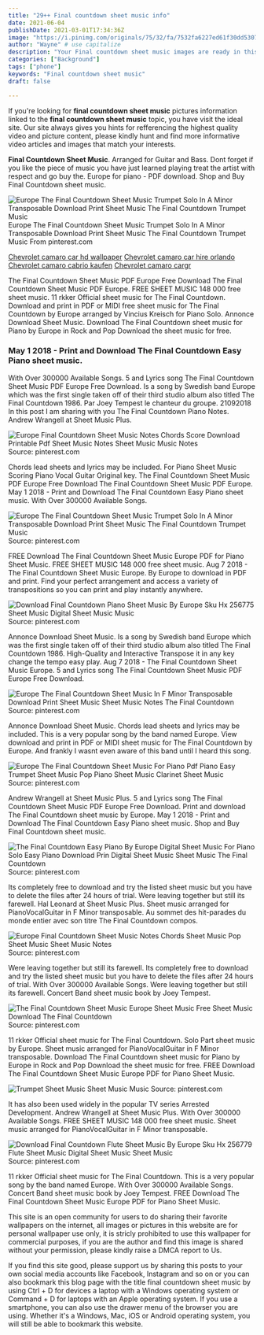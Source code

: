 ```yaml
---
title: "29++ Final countdown sheet music info"
date: 2021-06-04
publishDate: 2021-03-01T17:34:36Z
image: "https://i.pinimg.com/originals/75/32/fa/7532fa6227ed61f30dd5307973d7ec2c.jpg"
author: "Wayne" # use capitalize
description: "Your Final countdown sheet music images are ready in this website. Final countdown sheet music are a topic that is being searched for and liked by netizens now. You can Download the Final countdown sheet music files here. Download all royalty-free vectors."
categories: ["Background"]
tags: ["phone"]
keywords: "Final countdown sheet music"
draft: false

---
```


If you're looking for **final countdown sheet music** pictures information linked to the **final countdown sheet music** topic, you have visit the ideal  site.  Our site always  gives you  hints  for refferencing  the highest  quality video and picture  content, please kindly hunt and find more informative video articles and images  that match your interests.

**Final Countdown Sheet Music**. Arranged for Guitar and Bass. Dont forget if you like the piece of music you have just learned playing treat the artist with respect and go buy the. Europe for piano - PDF download. Shop and Buy Final Countdown sheet music.

![Europe The Final Countdown Sheet Music Trumpet Solo In A Minor Transposable Download Print Sheet Music The Final Countdown Trumpet Music](https://i.pinimg.com/originals/a3/3f/de/a33fde6d125d50f2d2cb465063ecd7e9.gif "Europe The Final Countdown Sheet Music Trumpet Solo In A Minor Transposable Download Print Sheet Music The Final Countdown Trumpet Music")
Europe The Final Countdown Sheet Music Trumpet Solo In A Minor Transposable Download Print Sheet Music The Final Countdown Trumpet Music From pinterest.com

[Chevrolet camaro car hd wallpaper](/chevrolet-camaro-car-hd-wallpaper/)
[Chevrolet camaro car hire orlando](/chevrolet-camaro-car-hire-orlando/)
[Chevrolet camaro cabrio kaufen](/chevrolet-camaro-cabrio-kaufen/)
[Chevrolet camaro cargr](/chevrolet-camaro-cargr/)

The Final Countdown Sheet Music PDF Europe Free Download The Final Countdown Sheet Music PDF Europe. FREE SHEET MUSIC 148 000 free sheet music. 11 rkker Official sheet music for The Final Countdown. Download and print in PDF or MIDI free sheet music for The Final Countdown by Europe arranged by Vincius Kreisch for Piano Solo. Annonce Download Sheet Music. Download The Final Countdown sheet music for Piano by Europe in Rock and Pop Download the sheet music for free.

### May 1 2018 - Print and Download The Final Countdown Easy Piano sheet music.

With Over 300000 Available Songs. 5 and Lyrics song The Final Countdown Sheet Music PDF Europe Free Download. Is a song by Swedish band Europe which was the first single taken off of their third studio album also titled The Final Countdown 1986. Par Joey Tempest le chanteur du groupe. 21092018 In this post I am sharing with you The Final Countdown Piano Notes. Andrew Wrangell at Sheet Music Plus.


![Europe Final Countdown Sheet Music Notes Chords Score Download Printable Pdf Sheet Music Notes Sheet Music Music Notes](https://i.pinimg.com/originals/a6/4a/76/a64a7642585d54c1fb179ca556e50858.png "Europe Final Countdown Sheet Music Notes Chords Score Download Printable Pdf Sheet Music Notes Sheet Music Music Notes")
Source: pinterest.com

Chords lead sheets and lyrics may be included. For Piano Sheet Music Scoring Piano Vocal Guitar Original key. The Final Countdown Sheet Music PDF Europe Free Download The Final Countdown Sheet Music PDF Europe. May 1 2018 - Print and Download The Final Countdown Easy Piano sheet music. With Over 300000 Available Songs.

![Europe The Final Countdown Sheet Music Trumpet Solo In A Minor Transposable Download Print Sheet Music The Final Countdown Trumpet Music](https://i.pinimg.com/originals/a3/3f/de/a33fde6d125d50f2d2cb465063ecd7e9.gif "Europe The Final Countdown Sheet Music Trumpet Solo In A Minor Transposable Download Print Sheet Music The Final Countdown Trumpet Music")
Source: pinterest.com

FREE Download The Final Countdown Sheet Music Europe PDF for Piano Sheet Music. FREE SHEET MUSIC 148 000 free sheet music. Aug 7 2018 - The Final Countdown Sheet Music Europe. By Europe to download in PDF and print. Find your perfect arrangement and access a variety of transpositions so you can print and play instantly anywhere.

![Download Final Countdown Piano Sheet Music By Europe Sku Hx 256775 Sheet Music Digital Sheet Music Music](https://i.pinimg.com/originals/aa/64/6d/aa646d961c4837088a655fb4670e72bd.jpg "Download Final Countdown Piano Sheet Music By Europe Sku Hx 256775 Sheet Music Digital Sheet Music Music")
Source: pinterest.com

Annonce Download Sheet Music. Is a song by Swedish band Europe which was the first single taken off of their third studio album also titled The Final Countdown 1986. High-Quality and Interactive Transpose it in any key change the tempo easy play. Aug 7 2018 - The Final Countdown Sheet Music Europe. 5 and Lyrics song The Final Countdown Sheet Music PDF Europe Free Download.

![Europe The Final Countdown Sheet Music In F Minor Transposable Download Print Sheet Music Sheet Music Notes The Final Countdown](https://i.pinimg.com/originals/bb/5d/69/bb5d6924c8c41c026ca56553921f12fc.gif "Europe The Final Countdown Sheet Music In F Minor Transposable Download Print Sheet Music Sheet Music Notes The Final Countdown")
Source: pinterest.com

Annonce Download Sheet Music. Chords lead sheets and lyrics may be included. This is a very popular song by the band named Europe. View download and print in PDF or MIDI sheet music for The Final Countdown by Europe. And frankly I wasnt even aware of this band until I heard this song.

![Europe The Final Countdown Sheet Music For Piano Pdf Piano Easy Trumpet Sheet Music Pop Piano Sheet Music Clarinet Sheet Music](https://i.pinimg.com/originals/99/ec/b3/99ecb3f3287cf5c618996288842e7c3b.png "Europe The Final Countdown Sheet Music For Piano Pdf Piano Easy Trumpet Sheet Music Pop Piano Sheet Music Clarinet Sheet Music")
Source: pinterest.com

Andrew Wrangell at Sheet Music Plus. 5 and Lyrics song The Final Countdown Sheet Music PDF Europe Free Download. Print and download The Final Countdown sheet music by Europe. May 1 2018 - Print and Download The Final Countdown Easy Piano sheet music. Shop and Buy Final Countdown sheet music.

![The Final Countdown Easy Piano By Europe Digital Sheet Music For Piano Solo Easy Piano Download Prin Digital Sheet Music Sheet Music The Final Countdown](https://i.pinimg.com/474x/a4/2f/e7/a42fe7e981b60a7d90d633c946c2ab22.jpg "The Final Countdown Easy Piano By Europe Digital Sheet Music For Piano Solo Easy Piano Download Prin Digital Sheet Music Sheet Music The Final Countdown")
Source: pinterest.com

Its completely free to download and try the listed sheet music but you have to delete the files after 24 hours of trial. Were leaving together but still its farewell. Hal Leonard at Sheet Music Plus. Sheet music arranged for PianoVocalGuitar in F Minor transposable. Au sommet des hit-parades du monde entier avec son titre The Final Countdown compos.

![Europe Final Countdown Sheet Music Notes Chords Sheet Music Pop Sheet Music Sheet Music Notes](https://i.pinimg.com/originals/c8/2b/29/c82b29743eda68121abda9f6dd1178fc.png "Europe Final Countdown Sheet Music Notes Chords Sheet Music Pop Sheet Music Sheet Music Notes")
Source: pinterest.com

Were leaving together but still its farewell. Its completely free to download and try the listed sheet music but you have to delete the files after 24 hours of trial. With Over 300000 Available Songs. Were leaving together but still its farewell. Concert Band sheet music book by Joey Tempest.

![The Final Countdown Sheet Music Europe Sheet Music Free Sheet Music Download The Final Countdown](https://i.pinimg.com/736x/03/ec/89/03ec89f570c9941687fa3fb8b61adee8.jpg "The Final Countdown Sheet Music Europe Sheet Music Free Sheet Music Download The Final Countdown")
Source: pinterest.com

11 rkker Official sheet music for The Final Countdown. Solo Part sheet music by Europe. Sheet music arranged for PianoVocalGuitar in F Minor transposable. Download The Final Countdown sheet music for Piano by Europe in Rock and Pop Download the sheet music for free. FREE Download The Final Countdown Sheet Music Europe PDF for Piano Sheet Music.

![Trumpet Sheet Music Sheet Music Music](https://i.pinimg.com/originals/72/10/c6/7210c600f152c5fa4024a442a779f124.png "Trumpet Sheet Music Sheet Music Music")
Source: pinterest.com

It has also been used widely in the popular TV series Arrested Development. Andrew Wrangell at Sheet Music Plus. With Over 300000 Available Songs. FREE SHEET MUSIC 148 000 free sheet music. Sheet music arranged for PianoVocalGuitar in F Minor transposable.

![Download Final Countdown Flute Sheet Music By Europe Sku Hx 256779 Flute Sheet Music Digital Sheet Music Sheet Music](https://i.pinimg.com/originals/75/32/fa/7532fa6227ed61f30dd5307973d7ec2c.jpg "Download Final Countdown Flute Sheet Music By Europe Sku Hx 256779 Flute Sheet Music Digital Sheet Music Sheet Music")
Source: pinterest.com

11 rkker Official sheet music for The Final Countdown. This is a very popular song by the band named Europe. With Over 300000 Available Songs. Concert Band sheet music book by Joey Tempest. FREE Download The Final Countdown Sheet Music Europe PDF for Piano Sheet Music.

This site is an open community for users to do sharing their favorite wallpapers on the internet, all images or pictures in this website are for personal wallpaper use only, it is stricly prohibited to use this wallpaper for commercial purposes, if you are the author and find this image is shared without your permission, please kindly raise a DMCA report to Us.

If you find this site good, please support us by sharing this posts to your own social media accounts like Facebook, Instagram and so on or you can also bookmark this blog page with the title final countdown sheet music by using Ctrl + D for devices a laptop with a Windows operating system or Command + D for laptops with an Apple operating system. If you use a smartphone, you can also use the drawer menu of the browser you are using. Whether it's a Windows, Mac, iOS or Android operating system, you will still be able to bookmark this website.
